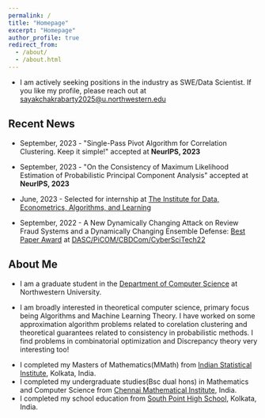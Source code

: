 ```yaml
---
permalink: /
title: "Homepage"
excerpt: "Homepage"
author_profile: true
redirect_from: 
  - /about/
  - /about.html
---
```


* I am actively seeking positions in the industry as SWE/Data Scientist. If you like my profile, please reach out at sayakchakrabarty2025@u.northwestern.edu

Recent News
------

* September, 2023 - "Single-Pass Pivot Algorithm for Correlation Clustering. Keep it simple!" accepted at **NeurIPS, 2023**

* September, 2023 - "On the Consistency of Maximum Likelihood Estimation of Probabilistic Principal Component Analysis" accepted at **NeurIPS, 2023**

* June, 2023 - Selected for internship at [The Institute for Data, Econometrics, Algorithms, and Learning](https://www.ideal-institute.org/)

* September, 2022 - A New Dynamically Changing Attack on Review Fraud Systems and a Dynamically Changing Ensemble Defense: [Best Paper Award](https://drive.google.com/file/d/1CcPke3MNfNuAbr2ZxwhWI8w_0YWHitQF/view?usp=sharing) at [DASC/PiCOM/CBDCom/CyberSciTech22](http://cyber-science.org/2022/cbdcom/)


About Me
------

* I am a graduate student in the [Department of Computer Science](https://www.mccormick.northwestern.edu/computer-science/) at Northwestern University. 
<!-- * I work in Computer Science and my office is on the third floor of [Seeley G. Mudd building](https://www.library.northwestern.edu/libraries-collections/mudd-library/). Currently I work with [Prof. Konstantin Makarychev](https://konstantin.makarychev.net/).  and here is my [DBLP](https://dblp.org/pid/336/3841.html) profile. -->
<!-- * Here is a copy of my (updated Sep 2023) [Curriculum Vitae](https://hellokayas.github.io/files/Resume_Ind_.pdf) -->
* I am broadly interested in theoretical computer science, primary focus being Algorithms and Machine Learning Theory. I have worked on some approximation algorithm problems related to corelation clustering and theoretical guarantees related to consistency in probabilistic methods. I find problems in combinatorial optimization and Discrepancy theory very interesting too!
<!-- * I have completed my PhD(also Masters in CS) course requirements in Fall 2022 and was awarded the Masters degree. I have not completed my PhD qualification exam yet. -->
* I completed my Masters of Mathematics(MMath) from [Indian Statistical Institute](https://www.isical.ac.in/content/statistics-mathematics), Kolkata, India.
* I completed my undergraduate studies(Bsc dual hons) in Mathematics and Computer Science from [Chennai Mathematical Institute](https://www.cmi.ac.in/), India.
* I completed my school education from [South Point High School](https://www.southpoint.edu.in/), Kolkata, India.

